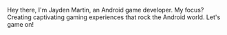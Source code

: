 Hey there, I'm Jayden Martin, an Android game developer. My focus? Creating captivating gaming experiences that rock the Android world. Let's game on!
